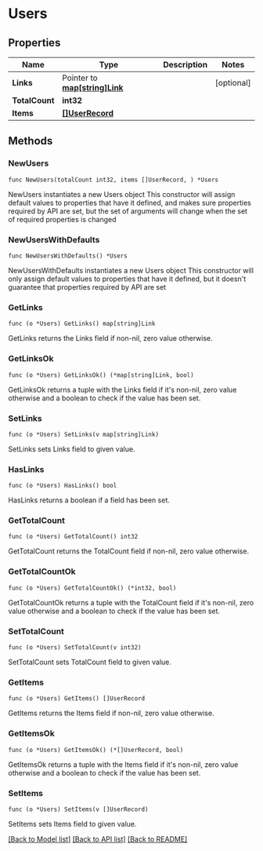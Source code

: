 # Users

## Properties

Name | Type | Description | Notes
------------ | ------------- | ------------- | -------------
**Links** | Pointer to [**map[string]Link**](Link.md) |  | [optional] 
**TotalCount** | **int32** |  | 
**Items** | [**[]UserRecord**](UserRecord.md) |  | 

## Methods

### NewUsers

`func NewUsers(totalCount int32, items []UserRecord, ) *Users`

NewUsers instantiates a new Users object
This constructor will assign default values to properties that have it defined,
and makes sure properties required by API are set, but the set of arguments
will change when the set of required properties is changed

### NewUsersWithDefaults

`func NewUsersWithDefaults() *Users`

NewUsersWithDefaults instantiates a new Users object
This constructor will only assign default values to properties that have it defined,
but it doesn't guarantee that properties required by API are set

### GetLinks

`func (o *Users) GetLinks() map[string]Link`

GetLinks returns the Links field if non-nil, zero value otherwise.

### GetLinksOk

`func (o *Users) GetLinksOk() (*map[string]Link, bool)`

GetLinksOk returns a tuple with the Links field if it's non-nil, zero value otherwise
and a boolean to check if the value has been set.

### SetLinks

`func (o *Users) SetLinks(v map[string]Link)`

SetLinks sets Links field to given value.

### HasLinks

`func (o *Users) HasLinks() bool`

HasLinks returns a boolean if a field has been set.

### GetTotalCount

`func (o *Users) GetTotalCount() int32`

GetTotalCount returns the TotalCount field if non-nil, zero value otherwise.

### GetTotalCountOk

`func (o *Users) GetTotalCountOk() (*int32, bool)`

GetTotalCountOk returns a tuple with the TotalCount field if it's non-nil, zero value otherwise
and a boolean to check if the value has been set.

### SetTotalCount

`func (o *Users) SetTotalCount(v int32)`

SetTotalCount sets TotalCount field to given value.


### GetItems

`func (o *Users) GetItems() []UserRecord`

GetItems returns the Items field if non-nil, zero value otherwise.

### GetItemsOk

`func (o *Users) GetItemsOk() (*[]UserRecord, bool)`

GetItemsOk returns a tuple with the Items field if it's non-nil, zero value otherwise
and a boolean to check if the value has been set.

### SetItems

`func (o *Users) SetItems(v []UserRecord)`

SetItems sets Items field to given value.



[[Back to Model list]](../README.md#documentation-for-models) [[Back to API list]](../README.md#documentation-for-api-endpoints) [[Back to README]](../README.md)



